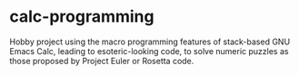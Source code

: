 # calc-programming
Hobby project using the macro programming features of stack-based GNU Emacs Calc, leading to esoteric-looking code, to solve numeric puzzles as those proposed by Project Euler or Rosetta code.
